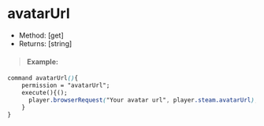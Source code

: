 # avatarUrl

* Method: \[get\]
* Returns: \[string\]

> #### Example:

```css
command avatarUrl(){
    permission = "avatarUrl";
    execute(){();
      player.browserRequest("Your avatar url", player.steam.avatarUrl);
    }
}
```

